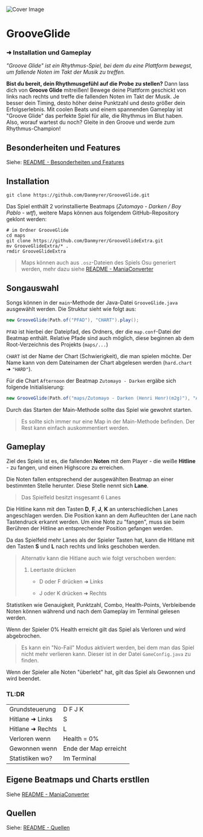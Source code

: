 ![Cover Image](https://repository-images.githubusercontent.com/604114394/e46212af-96d7-4ffe-a10b-da10ab3c5c12)

# GrooveGlide

### ➜ Installation und Gameplay

*"Groove Glide" ist ein Rhythmus-Spiel, bei dem du eine Plattform bewegst, um fallende Noten im Takt der Musik zu treffen.*

**Bist du bereit, dein Rhythmusgefühl auf die Probe zu stellen?** Dann lass dich von **Groove Glide** mitreißen! Bewege deine Plattform geschickt von links nach rechts und treffe die fallenden Noten im Takt der Musik. Je besser dein Timing, desto höher deine Punktzahl und desto größer dein Erfolgserlebnis. Mit coolen Beats und einem spannenden Gameplay ist "Groove Glide" das perfekte Spiel für alle, die Rhythmus im Blut haben. Also, worauf wartest du noch? Gleite in den Groove und werde zum Rhythmus-Champion!

## Besonderheiten und Features

Siehe: [README - Besonderheiten und Features](https://github.com/Danmyrer/GrooveGlide/blob/3d2c886abeeffcd6423636782062e005352aff17/doc/README%20-%20Besonderheiten%20und%20Features.md)

## Installation

```shell
git clone https://github.com/Danmyrer/GrooveGlide.git
```

Das Spiel enthält 2 vorinstallierte Beatmaps (*Zutomayo - Darken / Boy Pablo - wtf*), weitere Maps können aus folgendem GitHub-Repository geklont werden:

```shell
# im Ordner GrooveGlide
cd maps
git clone https://github.com/Danmyrer/GrooveGlideExtra.git
mv GrooveGlideExtra/* .
rmdir GrooveGlideExtra
```

> Maps können auch aus `.osz`-Dateien des Spiels Osu generiert werden, mehr dazu siehe [README - ManiaConverter](https://github.com/Danmyrer/GrooveGlide/blob/f01e5101209097374b3f93c5ed6312b3b92a2f31/doc/README%20-%20ManiaConverter.md)

## Songauswahl

Songs können in der `main`-Methode der Java-Datei `GrooveGlide.java` ausgewählt werden. Die Struktur sieht wie folgt aus:

```java
new GrooveGlide(Path.of("PFAD"), "CHART").play();
```

`PFAD` ist hierbei der Dateipfad, des Ordners, der die `map.conf`-Datei der Beatmap enthält. Relative Pfade sind auch möglich, diese beginnen ab dem Root-Verzeichnis des Projekts (`maps/...`)

`CHART` ist der Name der Chart (Schwierigkeit), die man spielen möchte. Der Name kann von dem Dateinamen der Chart abgelesen werden (`hard.chart` ➜ `"HARD"`).

Für die Chart `Afternoon` der Beatmap `Zutomayo - Darken` ergäbe sich folgende Initialisierung:

```java
new GrooveGlide(Path.of("maps/Zutomayo - Darken (Henri Henr)(m2g)"), "AFTERNOON").play();
```

Durch das Starten der Main-Methode sollte das Spiel wie gewohnt starten.

> Es sollte sich immer nur eine Map in der Main-Methode befinden. Der Rest kann einfach auskommentiert werden.

## Gameplay

Ziel des Spiels ist es, die fallenden **Noten** mit dem Player - die weiße **Hitline** - zu fangen, und einen Highscore zu erreichen.

Die Noten fallen entsprechend der ausgewählten Beatmap an einer bestimmten Stelle herunter. Diese Stelle nennt sich **Lane**.

> Das Spielfeld besitzt insgesamt 6 Lanes

Die Hitline kann mit den Tasten **D**, **F**, **J**, **K** an unterschiedlichen Lanes angeschlagen werden. Die Position kann an dem Aufleuchten der Lane nach Tastendruck erkannt werden. Um eine Note zu "fangen", muss sie beim Berühren der Hitline an entsprechender Position gefangen werden.

Da das Spielfeld mehr Lanes als der Spieler Tasten hat, kann die Hitlane mit den Tasten **S** und **L** nach rechts und links geschoben werden.

> Alternativ kann die Hitlane auch wie folgt verschoben werden:
> 
> 1. Leertaste drücken
>    
>    - D oder F drücken ➜ Links
>    
>    - J oder K drücken ➜ Rechts

Statistiken wie Genauigkeit, Punktzahl, Combo, Health-Points, Verbleibende Noten können während und nach dem Gameplay im Terminal gelesen werden.

Wenn der Spieler 0% Health erreicht gilt das Spiel als Verloren und wird abgebrochen.

> Es kann ein "No-Fail" Modus aktiviert werden, bei dem man das Spiel nicht mehr verlieren kann. Dieser ist in der Datei `GameConfig.java` zu finden.

Wenn der Spieler alle Noten "überlebt" hat, gilt das Spiel als Gewonnen und wird beendet.

### TL:DR

|                  |                       |
| ---------------- | --------------------- |
| Grundsteuerung   | D F J K               |
| Hitlane ➜ Links  | S                     |
| Hitlane ➜ Rechts | L                     |
| Verloren wenn    | Health = 0%           |
| Gewonnen wenn    | Ende der Map erreicht |
| Statistiken wo?  | Im Terminal           |

## Eigene Beatmaps und Charts erstllen

Siehe [README - ManiaConverter](https://github.com/Danmyrer/GrooveGlide/blob/302617a722bc073975bcd72823869cf1b10a329f/doc/README%20-%20ManiaConverter.md)

## Quellen

Siehe: [README - Quellen](https://github.com/Danmyrer/GrooveGlide/blob/9609f5354c9ab4832372e3dc2c3e0a8646f0a550/doc/README%20-%20Quellen.md)
